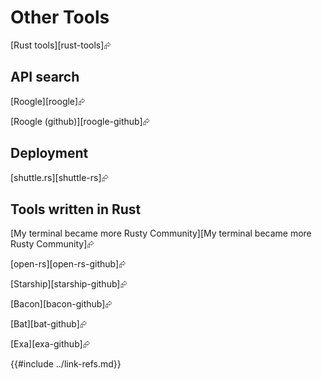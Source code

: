 # Other Tools

[Rust tools][rust-tools]⮳

## API search

[Roogle][roogle]⮳

[Roogle (github)][roogle-github]⮳

## Deployment

[shuttle.rs][shuttle-rs]⮳

## Tools written in Rust

[My terminal became more Rusty Community][My terminal became more Rusty Community]⮳

[open-rs][open-rs-github]⮳

[Starship][starship-github]⮳

[Bacon][bacon-github]⮳

[Bat][bat-github]⮳

[Exa][exa-github]⮳

{{#include ../link-refs.md}}
